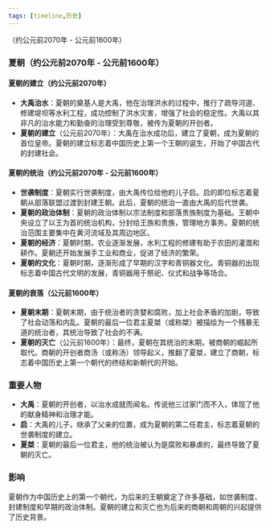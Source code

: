 ```yaml
---
tags: [timeline,历史]
---
```

<span 
	 class='ob-timelines' 
	  data-date='-2070-01-01-00' 
	  data-title='夏朝' 
	  data-class='orange' 
	  data-img = '' 
	  data-type='range' 
	  data-end='-1600-01-01-00'> 
	（约公元前2070年 - 公元前1600年）
</span>
### 夏朝（约公元前2070年 - 公元前1600年）

#### 夏朝的建立（约公元前2070年）

- **大禹治水**：夏朝的奠基人是大禹，他在治理洪水的过程中，推行了疏导河道、修建堤坝等水利工程，成功控制了洪水灾害，增强了社会的稳定性。大禹以其非凡的治水能力和勤奋的治理受到尊敬，被传为夏朝的开创者。
- **夏朝的建立**（公元前2070年）：大禹在治水成功后，建立了夏朝，成为夏朝的首位皇帝。夏朝的建立标志着中国历史上第一个王朝的诞生，开始了中国古代的封建社会。

#### 夏朝的统治（约公元前2070年 - 公元前1600年）

- **世袭制度**：夏朝实行世袭制度，由大禹传位给他的儿子启。启的即位标志着夏朝从部落联盟过渡到封建王朝。此后，夏朝的统治一直由大禹的后代世袭。
- **夏朝的政治体制**：夏朝的政治体制以宗法制度和部落贵族制度为基础。王朝中央设立了以王为首的统治机构，分封给王族和贵族，管理地方事务。夏朝的统治范围主要集中在黄河流域及其周边地区。
- **夏朝的经济**：夏朝时期，农业逐渐发展，水利工程的修建有助于农田的灌溉和耕作。夏朝还开始发展手工业和商业，促进了经济的繁荣。
- **夏朝的文化**：夏朝时期，逐渐形成了早期的汉字和青铜器文化。青铜器的出现标志着中国古代文明的发展，青铜器用于祭祀、仪式和战争等场合。

#### 夏朝的衰落（公元前1600年）

- **夏朝末期**：夏朝末期，由于统治者的贪婪和腐败，加上社会矛盾的加剧，导致了社会动荡和内乱。夏朝的最后一位君主夏桀（或称桀）被描绘为一个残暴无道的统治者，其统治导致了社会的不满。
- **夏朝的灭亡**（公元前1600年）：最终，夏朝在其统治的末期，被商朝的崛起所取代。商朝的开创者商汤（或称汤）领导起义，推翻了夏桀，建立了商朝，标志着中国历史上第一个朝代的终结和新朝代的开始。

### 重要人物

- **大禹**：夏朝的开创者，以治水成就而闻名。传说他三过家门而不入，体现了他的献身精神和治理才能。
- **启**：大禹的儿子，继承了父亲的位置，成为夏朝的第二任君主，标志着夏朝的世袭制度的建立。
- **夏桀**：夏朝的最后一位君主，他的统治被认为是腐败和暴虐的，最终导致了夏朝的灭亡。

### 影响

夏朝作为中国历史上的第一个朝代，为后来的王朝奠定了许多基础，如世袭制度、封建制度和早期的政治体制。夏朝的建立和灭亡也为后来的商朝和周朝的兴起提供了历史背景。